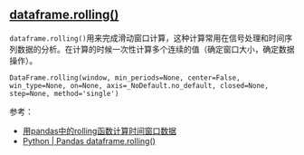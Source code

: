 ## [dataframe.rolling()](https://pandas.pydata.org/docs/reference/api/pandas.DataFrame.rolling.html)

`dataframe.rolling()`用来完成滑动窗口计算，这种计算常用在信号处理和时间序列数据的分析。在计算的时候一次性计算多个连续的值（确定窗口大小，确定数据操作）。

```
DataFrame.rolling(window, min_periods=None, center=False, win_type=None, on=None, axis=_NoDefault.no_default, closed=None, step=None, method='single')
```



参考：

- [用pandas中的rolling函数计算时间窗口数据](https://baijiahao.baidu.com/s?id=1622798772654712959&wfr=spider&for=pc)
- [Python | Pandas dataframe.rolling()](https://www.geeksforgeeks.org/python-pandas-dataframe-rolling/)
